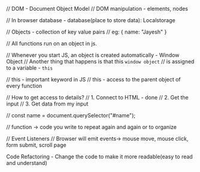 // DOM - Document Object Model
// DOM manipulation - elements, nodes

// In browser database - database(place to store data): Localstorage

// Objects - collection of key value pairs
// eg: { name: "Jayesh" }

// All functions run on an object in js.

// Whenever you start JS, an object is created automatically - Window Object
// Another thing that happens is that this `window object`
// is assigned to a variable - `this`

// this - important keyword in JS
// this - access to the parent object of every function

// How to get access to details?
// 1. Connect to HTML - done
// 2. Get the input
// 3. Get data from my input

// const name = document.querySelector("#name");

// function -> code you write to repeat again and again or to organize

// Event Listeners
// Browser will emit events-> mouse move, mouse click, form submit, scroll page

Code Refactoring - Change the code to make it more readable(easy to read and understand)
